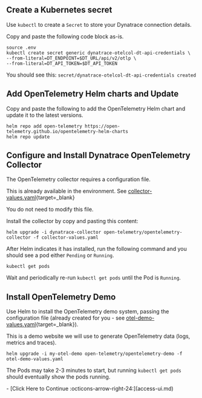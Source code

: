 ## Create a Kubernetes secret

Use `kubectl` to create a `Secret` to store your Dynatrace connection details.

Copy and paste the following code block as-is.

```
source .env
kubectl create secret generic dynatrace-otelcol-dt-api-credentials \
--from-literal=DT_ENDPOINT=$DT_URL/api/v2/otlp \
--from-literal=DT_API_TOKEN=$DT_API_TOKEN
```

You should see this: `secret/dynatrace-otelcol-dt-api-credentials created`

## Add OpenTelemetry Helm charts and Update

Copy and paste the following to add the OpenTelemetry Helm chart and update it to the latest versions.

```
helm repo add open-telemetry https://open-telemetry.github.io/opentelemetry-helm-charts
helm repo update
```

## Configure and Install Dynatrace OpenTelemetry Collector

The OpenTelemetry collector requires a configuration file.

This is already available in the environment. See [collector-values.yaml](https://github.com/dynatrace-perfclinics/obslab-otel-collector-data-ingest/blob/main/collector-values.yaml){target=_blank}

You do not need to modify this file.

Install the collector by copy and pasting this content:

```
helm upgrade -i dynatrace-collector open-telemetry/opentelemetry-collector -f collector-values.yaml
```

After Helm indicates it has installed, run the following command and you should see a pod either `Pending` or `Running`.

```
kubectl get pods
```

Wait and periodically re-run `kubectl get pods` until the Pod is `Running`.

## Install OpenTelemetry Demo

Use Helm to install the OpenTelemetry demo system, passing the configuration file (already created for you - see [otel-demo-values.yaml](https://github.com/dynatrace-perfclinics/obslab-otel-collector-data-ingest/blob/main/otel-demo-values.yaml){target=_blank}).

This is a demo website we will use to generate OpenTelemetry data (logs, metrics and traces).

```
helm upgrade -i my-otel-demo open-telemetry/opentelemetry-demo -f otel-demo-values.yaml
```

The Pods may take 2-3 minutes to start, but running `kubectl get pods` should eventually show the pods running.

<div class="grid cards" markdown>
- [Click Here to Continue :octicons-arrow-right-24:](access-ui.md)
</div>
